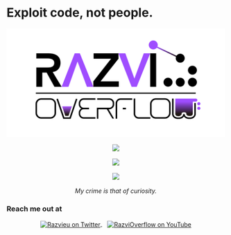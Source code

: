 # Exploit code, not people.
![RazviOverflow](./images/logo_v0.png)


<p align="center">
	<a href="https://github.com/anuraghazra/github-readme-stats"><img src="https://github-readme-stats.vercel.app/api?username=razvioverflow&count_private=true&show_icons=true&theme=radical"></a></p>
<p align="center">
	<a href="https://git.io/streak-stats"><img src="https://github-readme-streak-stats.herokuapp.com?user=RazviOverflow&theme=radical&date_format=M%20j%5B%2C%20Y%5D"></a></p>
<p align="center">
	<a href="https://github.com/ryo-ma/github-profile-trophy"><img src="https://github-profile-trophy.vercel.app/?username=razvioverflow&theme=radical"></a>
</p>

<p align="center">
	<i>My crime is that of curiosity.</i>
</p>

### Reach me out at

<p align="center">
	<a href="https://twitter.com/razvieu" target="_blank">
	  <img align="center" alt="Razvieu on Twitter" width="26px" src="https://camo.githubusercontent.com/35b0b8bfbd8840f35607fb56ad0a139047fd5d6e09ceb060c5c6f0a5abd1044c/68747470733a2f2f6564656e742e6769746875622e696f2f537570657254696e7949636f6e732f696d616765732f7376672f747769747465722e737667" />
	</a> &nbsp;&nbsp;
	<a href="https://www.youtube.com/channel/UCHkIKBnymUECkJ-d2RBJR8w" target="_blank">
	  <img align="center" alt="RazviOverflow on YouTube" width="26px" src="https://camo.githubusercontent.com/d54e97f5edde790381f7e62b217410df33e066a0dc8f692f2fc6b25fc1768b0c/68747470733a2f2f6564656e742e6769746875622e696f2f537570657254696e7949636f6e732f696d616765732f7376672f796f75747562652e737667" />
	</a>
</p>


<!--
**RazviOverflow/RazviOverflow** is a ✨ _special_ ✨ repository because its `README.md` (this file) appears on your GitHub profile.

Here are some ideas to get you started:

- 🔭 I’m currently working on ...
- 🌱 I’m currently learning ...
- 👯 I’m looking to collaborate on ...
- 🤔 I’m looking for help with ...
- 💬 Ask me about ...
- 📫 How to reach me: ...
- 😄 Pronouns: ...
- ⚡ Fun fact: ...
-->
